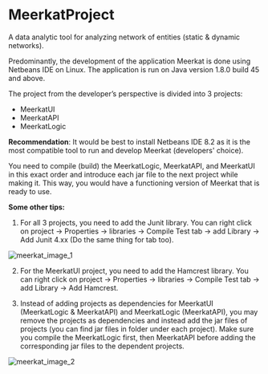 # MeerkatProject
 A data analytic tool for analyzing network of entities (static &amp; dynamic networks). 

Predominantly, the development of the application Meerkat is done using Netbeans IDE on Linux. The application is run on Java version 1.8.0 build 45 and above. 

The project from the developer’s perspective is divided into 3 projects:
* MeerkatUI
* MeerkatAPI
* MeerkatLogic


**Recommendation**: It would be best to install Netbeans IDE 8.2 as it is the most compatible tool to run and develop Meerkat (developers' choice).

You need to compile (build) the MeerkatLogic, MeerkatAPI, and MeerkatUI in this exact order and introduce each jar file to the next project while making it. This way, you would have a functioning version of Meerkat that is ready to use.

**Some other tips:**

1. For all 3 projects, you need to add the Junit library. You can right click on project -> Properties -> libraries -> Compile Test tab -> add Library -> Add Junit 4.xx (Do the same thing for <Run test> tab too).
 
![meerkat_image_1](https://user-images.githubusercontent.com/38989642/127552407-9f8c2bbf-bcb4-4ecf-9cce-cab11a07cf4b.png)
 
2. For the MeerkatUI project, you need to add the Hamcrest library. You can right click on project -> Properties -> libraries -> Compile Test tab -> add Library -> Add Hamcrest.
 
3. Instead of adding projects as dependencies for MeerkatUI (MeerkatLogic & MeerkatAPI) and MeerkatLogic (MeerkatAPI), you may remove the projects as dependencies and instead add the jar files of projects (you can find jar files in <dist> folder under each project). Make sure you compile the MeerkatLogic first, then MeerkatAPI before adding the corresponding jar files to the dependent projects.
 
![meerkat_image_2](https://user-images.githubusercontent.com/38989642/127552414-b5ce16e0-0cac-4afe-83b0-005bbe8b7028.png)
